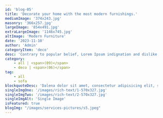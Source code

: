 ```yaml
---
id: 'blog-05'
title: 'Decorate your home with the most modern furnishings.'
mediumImage: '374x243.jpg'
masonry: '366x257.jpg'
largeImage: '854x491.jpg'
extraLargeImage: '1146x745.jpg'
altImage: 'Modern Furniture'
date: '2023-11-10'
author: 'Admin'
categoryItem: 'deco'
desc: 'Contrary to popular belief, Lorem Ipsum indignation and dislike men who are so beguiled and demoralized by the charms of pleasure of the moment, so blinded by desire, that they cannot foresee the pain and trouble that are bound to ensue; and equal blame belongs to those who fail in…'
category:
    - all | <span>(09)</span>
    - deco | <span>(06)</span>
tag:
    - all
    - sofa
blockquoteDesc: 'Dalena dolor sit amet, consectetur adipisicing elit, sed do eiusmod tempor incididunt ut labore etyt dolore magna aliqua. Ut enim ad minim veniam, quis nostrud exercitation ullamco laboris nisi utino aliquip ex ea commodo consequat.'
singleImgOne: '/images/rich-text/1-570x327.jpg'
singleImgTwo: '/images/rich-text/2-570x327.jpg'
singleImgAlt: 'Single Image'
isFeatured: true
blogImg: "/images/services-pictures/s5.jpeg"
---
```


